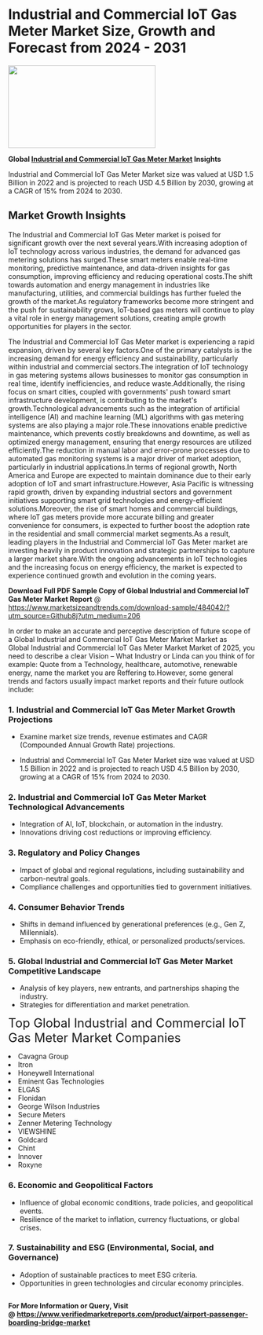 <H1>Industrial and Commercial IoT Gas Meter Market Size, Growth and Forecast from 2024 - 2031</H1><img class="aligncenter size-medium wp-image-584254" src="https://thirdeyenews.in/wp-content/uploads/2024/09/Global-Market-Research-300x168.jpeg" alt="" width="300" height="168" /><p><strong>Global&nbsp;<a href="https://www.marketsizeandtrends.com/download-sample/484042/?utm_source=Github8j?utm_medium=206">Industrial and Commercial IoT Gas Meter Market</a> Insights</strong></p><p>Industrial and Commercial IoT Gas Meter Market size was valued at USD 1.5 Billion in 2022 and is projected to reach USD 4.5 Billion by 2030, growing at a CAGR of 15% from 2024 to 2030.</p><p><h2>Market Growth Insights</h2> <p>The Industrial and Commercial IoT Gas Meter market is poised for significant growth over the next several years.With increasing adoption of IoT technology across various industries, the demand for advanced gas metering solutions has surged.These smart meters enable real-time monitoring, predictive maintenance, and data-driven insights for gas consumption, improving efficiency and reducing operational costs.The shift towards automation and energy management in industries like manufacturing, utilities, and commercial buildings has further fueled the growth of the market.As regulatory frameworks become more stringent and the push for sustainability grows, IoT-based gas meters will continue to play a vital role in energy management solutions, creating ample growth opportunities for players in the sector.</p> <p>The Industrial and Commercial IoT Gas Meter market is experiencing a rapid expansion, driven by several key factors.One of the primary catalysts is the increasing demand for energy efficiency and sustainability, particularly within industrial and commercial sectors.The integration of IoT technology in gas metering systems allows businesses to monitor gas consumption in real time, identify inefficiencies, and reduce waste.Additionally, the rising focus on smart cities, coupled with governments' push toward smart infrastructure development, is contributing to the market's growth.Technological advancements such as the integration of artificial intelligence (AI) and machine learning (ML) algorithms with gas metering systems are also playing a major role.These innovations enable predictive maintenance, which prevents costly breakdowns and downtime, as well as optimized energy management, ensuring that energy resources are utilized efficiently.The reduction in manual labor and error-prone processes due to automated gas monitoring systems is a major driver of market adoption, particularly in industrial applications.In terms of regional growth, North America and Europe are expected to maintain dominance due to their early adoption of IoT and smart infrastructure.However, Asia Pacific is witnessing rapid growth, driven by expanding industrial sectors and government initiatives supporting smart grid technologies and energy-efficient solutions.Moreover, the rise of smart homes and commercial buildings, where IoT gas meters provide more accurate billing and greater convenience for consumers, is expected to further boost the adoption rate in the residential and small commercial market segments.As a result, leading players in the Industrial and Commercial IoT Gas Meter market are investing heavily in product innovation and strategic partnerships to capture a larger market share.With the ongoing advancements in IoT technologies and the increasing focus on energy efficiency, the market is expected to experience continued growth and evolution in the coming years.</p> <p><span class=""><strong>Download Full PDF Sample Copy of Global Industrial and Commercial IoT Gas Meter Market Report</strong> @ <a href="https://www.marketsizeandtrends.com/download-sample/484042/?utm_source=Github8j?utm_medium=206" target="_blank">https://www.marketsizeandtrends.com/download-sample/484042/?utm_source=Github8j?utm_medium=206</a></span></p><p>In order to make an accurate and perceptive description of future scope of a Global&nbsp;Industrial and Commercial IoT Gas Meter Market Market as Global&nbsp;Industrial and Commercial IoT Gas Meter Market Market of 2025, you need to describe a clear Vision &ndash; What Industry or Linda can you think of for example: Quote from a Technology, healthcare, automotive, renewable energy, name the market you are Reffering to.However, some general trends and factors usually impact market reports and their future outlook include:</p><h3>1.&nbsp;<strong>Industrial and Commercial IoT Gas Meter Market Growth Projections</strong></h3><ul><li>Examine market size trends, revenue estimates and CAGR (Compounded Annual Growth Rate) projections.</li><li><p>Industrial and Commercial IoT Gas Meter Market size was valued at USD 1.5 Billion in 2022 and is projected to reach USD 4.5 Billion by 2030, growing at a CAGR of 15% from 2024 to 2030.</p></li></ul><h3>2.&nbsp;<strong>Industrial and Commercial IoT Gas Meter Market Technological Advancements</strong></h3><ul><li>Integration of AI, IoT, blockchain, or automation in the industry.</li><li>Innovations driving cost reductions or improving efficiency.</li></ul><h3>3.&nbsp;<strong>Regulatory and Policy Changes</strong></h3><ul><li>Impact of global and regional regulations, including sustainability and carbon-neutral goals.</li><li>Compliance challenges and opportunities tied to government initiatives.</li></ul><h3>4.&nbsp;<strong>Consumer Behavior Trends</strong></h3><ul><li>Shifts in demand influenced by generational preferences (e.g., Gen Z, Millennials).</li><li>Emphasis on eco-friendly, ethical, or personalized products/services.</li></ul><h3>5.&nbsp;<strong>Global Industrial and Commercial IoT Gas Meter Market Competitive Landscape</strong></h3><ul><li>Analysis of key players, new entrants, and partnerships shaping the industry.</li><li>Strategies for differentiation and market penetration.</li></ul><p data-pm-slice="1 1 []"><span style="color: inherit; font-family: inherit; font-size: 25px;">Top Global Industrial and Commercial IoT Gas Meter Market Companies</span></p><div class="" data-test-id=""><p><li>Cavagna Group</li><li> Itron</li><li> Honeywell International</li><li> Eminent Gas Technologies</li><li> ELGAS</li><li> Flonidan</li><li> George Wilson Industries</li><li> Secure Meters</li><li> Zenner Metering Technology</li><li> VIEWSHINE</li><li> Goldcard</li><li> Chint</li><li> Innover</li><li> Roxyne</li></p></div><h3>6.&nbsp;<strong>Economic and Geopolitical Factors</strong></h3><ul><li>Influence of global economic conditions, trade policies, and geopolitical events.</li><li>Resilience of the market to inflation, currency fluctuations, or global crises.</li></ul><h3>7.&nbsp;<strong>Sustainability and ESG (Environmental, Social, and Governance)</strong></h3><ul><li>Adoption of sustainable practices to meet ESG criteria.</li><li>Opportunities in green technologies and circular economy principles.</li></ul><h2><strong style="font-size: 14px;">For More Information or Query, Visit @&nbsp;</strong><a style="background-color: #ffffff; font-size: 14px;" href="https://www.marketsizeandtrends.com/report/industrial-and-commercial-iot-gas-meter-market/" target="_blank">https://www.verifiedmarketreports.com/product/airport-passenger-boarding-bridge-market</a></h2>